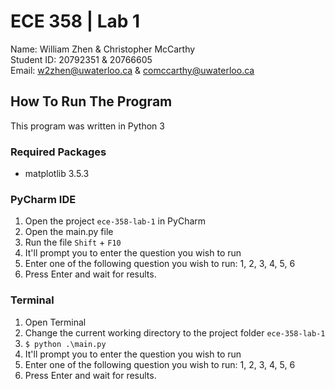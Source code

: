 # ECE 358 | Lab 1

Name: William Zhen & Christopher McCarthy <br />
Student ID: 20792351 & 20766605 <br />
Email: w2zhen@uwaterloo.ca & comccarthy@uwaterloo.ca

## How To Run The Program

This program was written in Python 3

### Required Packages
- matplotlib 3.5.3

### PyCharm IDE

1. Open the project `ece-358-lab-1` in PyCharm
2. Open the main.py file
3. Run the file `Shift` + `F10`
4. It'll prompt you to enter the question you wish to run
5. Enter one of the following question you wish to run: 1, 2, 3, 4, 5, 6
6. Press Enter and wait for results.

### Terminal

1. Open Terminal
2. Change the current working directory to the project folder `ece-358-lab-1`
3. ```$ python .\main.py```
4. It'll prompt you to enter the question you wish to run
5. Enter one of the following question you wish to run: 1, 2, 3, 4, 5, 6
6. Press Enter and wait for results.

